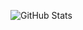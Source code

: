 ![GitHub Stats](https://github-readme-stats.vercel.app/api?username=MayconPRibeiro&show_icons=true&count_private=true&hide=prs)

<!--
**MayconPRibeiro/MayconPRibeiro** is a ✨ _special_ ✨ repository because its `README.md` (this file) appears on your GitHub profile.

Here are some ideas to get you started:

- 🔭 I’m currently working on ...
- 🌱 I’m currently learning ...
- 👯 I’m looking to collaborate on ...
- 🤔 I’m looking for help with ...
- 💬 Ask me about ...
- 📫 How to reach me: ...
- 😄 Pronouns: ...
- ⚡ Fun fact: ...
-->
